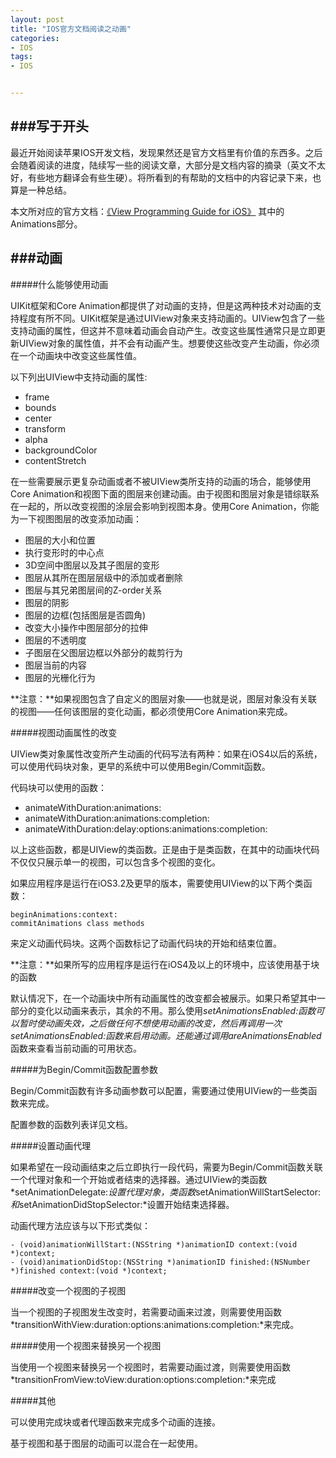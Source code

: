 ```yaml
---
layout: post
title: "IOS官方文档阅读之动画"
categories:
- IOS
tags:
- IOS


---
```


###写于开头
----
最近开始阅读苹果IOS开发文档，发现果然还是官方文档里有价值的东西多。之后会随着阅读的进度，陆续写一些的阅读文章，大部分是文档内容的摘录（英文不太好，有些地方翻译会有些生硬）。将所看到的有帮助的文档中的内容记录下来，也算是一种总结。

本文所对应的官方文档：[《View Programming Guide for iOS》](http://developer.apple.com/library/ios/#documentation/windowsviews/conceptual/viewpg_iphoneos/Introduction/Introduction.html#//apple_ref/doc/uid/TP40009503-CH1-SW2)
其中的Animations部分。

###动画
----

#####什么能够使用动画

UIKit框架和Core Animation都提供了对动画的支持，但是这两种技术对动画的支持程度有所不同。UIKit框架是通过UIView对象来支持动画的。UIView包含了一些支持动画的属性，但这并不意味着动画会自动产生。改变这些属性通常只是立即更新UIView对象的属性值，并不会有动画产生。想要使这些改变产生动画，你必须在一个动画块中改变这些属性值。

以下列出UIView中支持动画的属性:

-	frame
-	bounds
-	center
-	transform
-	alpha
-	backgroundColor
-	contentStretch

在一些需要展示更复杂动画或者不被UIView类所支持的动画的场合，能够使用Core Animation和视图下面的图层来创建动画。由于视图和图层对象是错综联系在一起的，所以改变视图的涂层会影响到视图本身。使用Core Animation，你能为一下视图图层的改变添加动画：

-	图层的大小和位置
-	执行变形时的中心点
-	3D空间中图层以及其子图层的变形
-	图层从其所在图层层级中的添加或者删除
-	图层与其兄弟图层间的Z-order关系
-	图层的阴影
-	图层的边框(包括图层是否圆角)
-	改变大小操作中图层部分的拉伸
-	图层的不透明度
-	子图层在父图层边框以外部分的裁剪行为
-	图层当前的内容
-	图层的光栅化行为

**注意：**如果视图包含了自定义的图层对象——也就是说，图层对象没有关联的视图——任何该图层的变化动画，都必须使用Core Animation来完成。

#####视图动画属性的改变

UIView类对象属性改变所产生动画的代码写法有两种：如果在iOS4以后的系统，可以使用代码块对象，更早的系统中可以使用Begin/Commit函数。

代码块可以使用的函数：

-	animateWithDuration:animations:
-	animateWithDuration:animations:completion:
-	animateWithDuration:delay:options:animations:completion:

以上这些函数，都是UIView的类函数。正是由于是类函数，在其中的动画块代码不仅仅只展示单一的视图，可以包含多个视图的变化。

如果应用程序是运行在iOS3.2及更早的版本，需要使用UIView的以下两个类函数：

	beginAnimations:context: 
	commitAnimations class methods

来定义动画代码块。这两个函数标记了动画代码块的开始和结束位置。

**注意：**如果所写的应用程序是运行在iOS4及以上的环境中，应该使用基于块的函数

默认情况下，在一个动画块中所有动画属性的改变都会被展示。如果只希望其中一部分的变化以动画来表示，其余的不用。那么使用*setAnimationsEnabled:*函数可以暂时使动画失效，之后做任何不想使用动画的改变，然后再调用一次*setAnimationsEnabled:*函数来启用动画。还能通过调用*areAnimationsEnabled*函数来查看当前动画的可用状态。

#####为Begin/Commit函数配置参数

Begin/Commit函数有许多动画参数可以配置，需要通过使用UIView的一些类函数来完成。

配置参数的函数列表详见文档。


#####设置动画代理

如果希望在一段动画结束之后立即执行一段代码，需要为Begin/Commit函数关联一个代理对象和一个开始或者结束的选择器。通过UIView的类函数*setAnimationDelegate:*设置代理对象，类函数*setAnimationWillStartSelector:*和*setAnimationDidStopSelector:*设置开始结束选择器。

动画代理方法应该与以下形式类似：

	- (void)animationWillStart:(NSString *)animationID context:(void *)context;
	- (void)animationDidStop:(NSString *)animationID finished:(NSNumber *)finished context:(void *)context;

#####改变一个视图的子视图

当一个视图的子视图发生改变时，若需要动画来过渡，则需要使用函数*transitionWithView:duration:options:animations:completion:*来完成。

#####使用一个视图来替换另一个视图

当使用一个视图来替换另一个视图时，若需要动画过渡，则需要使用函数*transitionFromView:toView:duration:options:completion:*来完成

#####其他

可以使用完成块或者代理函数来完成多个动画的连接。

基于视图和基于图层的动画可以混合在一起使用。